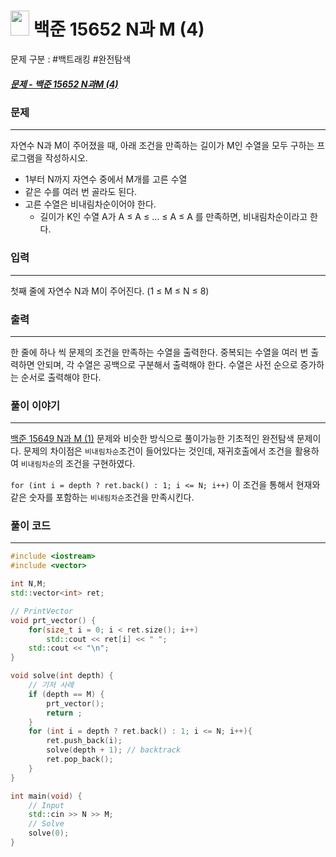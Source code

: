 
# <img src="https://d2gd6pc034wcta.cloudfront.net/tier/8.svg" width="30" height="40"> 백준 15652 N과 M (4)

문제 구분 : #백트래킹 #완전탐색 
##### [문제 - 백준 15652 N과M (4)](https://www.acmicpc.net/problem/15652)

### 문제
<hr>

자연수 N과 M이 주어졌을 때, 아래 조건을 만족하는 길이가 M인 수열을 모두 구하는 프로그램을 작성하시오.
- 1부터 N까지 자연수 중에서 M개를 고른 수열
- 같은 수를 여러 번 골라도 된다.
- 고른 수열은 비내림차순이어야 한다.
	- 길이가 K인 수열 A가 A ≤ A ≤ ... ≤ A ≤ A 를 만족하면, 비내림차순이라고 한다.

### 입력
<hr>

첫째 줄에 자연수 N과 M이 주어진다. (1 ≤ M ≤ N ≤ 8)
### 출력
<hr>

한 줄에 하나 씩 문제의 조건을 만족하는 수열을 출력한다. 중복되는 수열을 여러 번 출력하면 안되며, 각 수열은 공백으로 구분해서 출력해야 한다. 수열은 사전 순으로 증가하는 순서로 출력해야 한다.
### 풀이 이야기
<hr>

[백준 15649 N과 M (1)](./15649.md) 문제와 비슷한 방식으로 풀이가능한 기초적인 완전탐색 문제이다. 문제의 차이점은 `비내림차순`조건이 들어있다는 것인데, 재귀호출에서 조건을 활용하여 `비내림차순`의 조건을 구현하였다. 

`for (int i = depth ? ret.back() : 1; i <= N; i++)` 이 조건을 통해서 현재와 같은 숫자를 포함하는 `비내림차순`조건을 만족시킨다.
### 풀이 코드
<hr>

``` c++
#include <iostream>
#include <vector>

int N,M;
std::vector<int> ret;

// PrintVector
void prt_vector() {
	for(size_t i = 0; i < ret.size(); i++)
		std::cout << ret[i] << " ";
	std::cout << "\n";
}

void solve(int depth) {
	// 기저 사례
	if (depth == M) {
		prt_vector();
		return ;
	}
	for (int i = depth ? ret.back() : 1; i <= N; i++){
		ret.push_back(i);
		solve(depth + 1); // backtrack
		ret.pop_back();
	}
}

int main(void) {
	// Input
	std::cin >> N >> M;
	// Solve
	solve(0);
}
```
